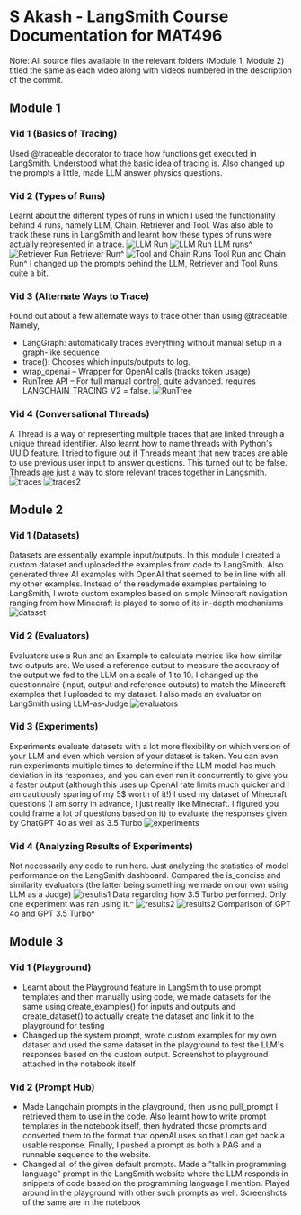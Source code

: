 # S Akash - LangSmith Course Documentation for MAT496
Note: All source files available in the relevant folders (Module 1, Module 2) titled the same as each video along with videos numbered in the description of the commit.
## Module 1
### Vid 1 (Basics of Tracing)
Used @traceable decorator to trace how functions get executed in LangSmith. Understood what the basic idea of tracing is. 
Also changed up the prompts a little, made LLM answer physics questions. 
### Vid 2 (Types of Runs)
Learnt about the different types of runs in which I used the functionality behind 4 runs, namely LLM, Chain, Retriever and Tool. Was also able to track these runs in LangSmith and learnt how these types of runs were actually represented in a trace. 
![LLM Run](https://i.gyazo.com/dc261feadb1ae3e3707f49e2daeb0332.png)
![LLM Run](https://i.gyazo.com/86230112373f2c5bbf3a13286c95a63e.png)
LLM runs^
![Retriever Run](https://i.gyazo.com/4a2725eaa0ff01c9ed25329b907c8cdc.png)
Retriever Run^
![Tool and Chain Runs](https://i.gyazo.com/31ee29036534e2dd652e6322d605b9d1.png)
Tool Run and Chain Run^
I changed up the prompts behind the LLM, Retriever and Tool Runs quite a bit.

### Vid 3 (Alternate Ways to Trace)
Found out about a few alternate ways to trace other than using @traceable. Namely,
- LangGraph: automatically traces everything without manual setup in a graph-like sequence
- trace(): Chooses which inputs/outputs to log.
- wrap_openai – Wrapper for OpenAI calls (tracks token usage)
- RunTree API – For full manual control, quite advanced. requires LANGCHAIN_TRACING_V2 = false.
![RunTree](https://i.gyazo.com/8df3b6105fb98d599ce41e624904de9f.png)

### Vid 4 (Conversational Threads)
A Thread is a way of representing multiple traces that are linked through a unique thread identifier. Also learnt how to name threads with Python's UUID feature.
I tried to figure out if Threads meant that new traces are able to use previous user input to answer questions. This turned out to be false. Threads are just a way to store relevant traces together in Langsmith.
![traces](https://i.gyazo.com/c73681441f7bfdde7c470edc13afa115.png)
![traces2](https://i.gyazo.com/59f8c8e47868d6eab2a77435634ae694.png)

## Module 2
### Vid 1 (Datasets)
Datasets are essentially example input/outputs. In this module I created a custom dataset and uploaded the examples from code to LangSmith. Also generated three AI examples with OpenAI that seemed to be in line with all my other examples. 
Instead of the readymade examples pertaining to LangSmith, I wrote custom examples based on simple Minecraft navigation ranging from how Minecraft is played to some of its in-depth mechanisms
![dataset](https://i.gyazo.com/c2af697e03ac760c550e9029e69356e9.png)

### Vid 2 (Evaluators)
Evaluators use a Run and an Example to calculate metrics like how similar two outputs are. We used a reference output to measure the accuracy of the output we fed to the LLM on a scale of 1 to 10.
I changed up the questionnaire (input, output and reference outputs) to match the Minecraft examples that I uploaded to my dataset. I also made an evaluator on LangSmith using LLM-as-Judge
![evaluators](https://i.gyazo.com/dbff230f28afaf277577ffac1b36d86b.png)

### Vid 3 (Experiments)
Experiments evaluate datasets with a lot more flexibility on which version of your LLM and even which version of your dataset is taken. 
You can even run experiments multiple times to determine if the LLM model has much deviation in its responses, and you can even run it concurrently to give you a faster output (although this uses up OpenAI rate limits much quicker and I am cautiously sparing of my 5$ worth of it!)
I used my dataset of Minecraft questions (I am sorry in advance, I just really like Minecraft. I figured you could frame a lot of questions based on it) to evaluate the responses given by ChatGPT 4o as well as 3.5 Turbo
![experiments](https://i.gyazo.com/e41e10f2c3129a064a165d7a19bfa9ca.png)

### Vid 4 (Analyzing Results of Experiments)
Not necessarily any code to run here. Just analyzing the statistics of model performance on the LangSmith dashboard. Compared the is_concise and similarity evaluators (the latter being something we made on our own using LLM as a Judge)
![results1](https://i.gyazo.com/7cc82daae91e306a802a5cf114529c42.png)
Data regarding how 3.5 Turbo performed. Only one experiment was ran using it.^
![results2](https://i.gyazo.com/5bf2b2cc6bdaf96986a84a96f6144bc5.png)
![results2](https://i.gyazo.com/03ca8c727a81ef84b0ff66fa2735ed95.png)
Comparison of GPT 4o and GPT 3.5 Turbo^

## Module 3
### Vid 1 (Playground)
- Learnt about the Playground feature in LangSmith to use prompt templates and then manually using code, we made datasets for the same using create_examples() for inputs and outputs and create_dataset() to actually create the dataset and link it to the playground for testing
- Changed up the system prompt, wrote custom examples for my own dataset and used the same dataset in the playground to test the LLM's responses based on the custom output. Screenshot to playground attached in the notebook itself

### Vid 2 (Prompt Hub)
- Made Langchain prompts in the playground, then using pull_prompt I retrieved them to use in the code. Also learnt how to write prompt templates in the notebook itself, then hydrated those prompts and converted them to the format that openAI uses so that I can get back a usable response. Finally, I pushed a prompt as both a RAG and a runnable sequence to the website. 
- Changed all of the given default prompts. Made a "talk in programming language" prompt in the LangSmith website where the LLM responds in snippets of code based on the programming language I mention. Played around in the playground with other such prompts as well. Screenshots of the same are in the notebook
